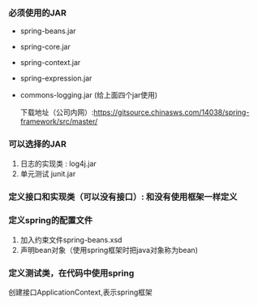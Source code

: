 ### 必须使用的JAR

- spring-beans.jar

- spring-core.jar

- spring-context.jar

- spring-expression.jar

- commons-logging.jar (给上面四个jar使用)

  下载地址（公司内网）:https://gitsource.chinasws.com/14038/spring-framework/src/master/

### 可以选择的JAR

1. 日志的实现类 : log4j.jar
2. 单元测试 junit.jar

### 定义接口和实现类（可以没有接口）: 和没有使用框架一样定义

### 定义spring的配置文件

1. 加入约束文件spring-beans.xsd
2. 声明bean对象（使用spring框架时把java对象称为bean)

### 定义测试类，在代码中使用spring

创建接口ApplicationContext,表示spring框架